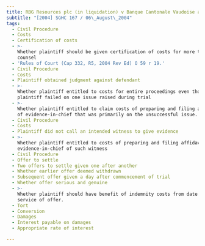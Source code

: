 ```yaml
---
title: RBG Resources plc (in liquidation) v Banque Cantonale Vaudoise and Others
subtitle: "[2004] SGHC 167 / 06\_August\_2004"
tags:
  - Civil Procedure
  - Costs
  - Certification of costs
  - >-
    Whether plaintiff should be given certification of costs for more than one
    counsel
  - 'Rules of Court (Cap 332, R5, 2004 Rev Ed) O 59 r 19.'
  - Civil Procedure
  - Costs
  - Plaintiff obtained judgment against defendant
  - >-
    Whether plaintiff entitled to costs for entire proceedings even though
    plaintiff failed on one issue raised during trial
  - >-
    Whether plaintiff entitled to claim costs of preparing and filing affidavit
    of evidence-in-chief that was primarily on the unsuccessful issue.
  - Civil Procedure
  - Costs
  - Plaintiff did not call an intended witness to give evidence
  - >-
    Whether plaintiff entitled to costs of preparing and filing affidavit of
    evidence-in-chief of such witness
  - Civil Procedure
  - Offer to settle
  - Two offers to settle given one after another
  - Whether earlier offer deemed withdrawn
  - Subsequent offer given a day after commencement of trial
  - Whether offer serious and genuine
  - >-
    Whether plaintiff should have benefit of indemnity costs from date of
    service of offer.
  - Tort
  - Conversion
  - Damages
  - Interest payable on damages
  - Appropriate rate of interest

---
```


